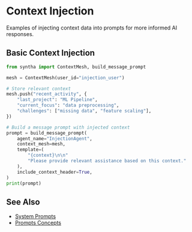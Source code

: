 # Context Injection

Examples of injecting context data into prompts for more informed AI responses.

## Basic Context Injection

```python
from syntha import ContextMesh, build_message_prompt

mesh = ContextMesh(user_id="injection_user")

# Store relevant context
mesh.push("recent_activity", {
    "last_project": "ML Pipeline",
    "current_focus": "data preprocessing",
    "challenges": ["missing data", "feature scaling"],
})

# Build a message prompt with injected context
prompt = build_message_prompt(
    agent_name="InjectionAgent",
    context_mesh=mesh,
    template=(
        "{context}\n\n"
        "Please provide relevant assistance based on this context."
    ),
    include_context_header=True,
)
print(prompt)
```

## See Also

- [System Prompts](system-prompts.md)
- [Prompts Concepts](../../user-guide/concepts/prompts.md)
